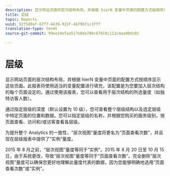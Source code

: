 ```yaml
---
description: 显示网站页面的层次结构布局，并根据 hierN 变量中页面的配置方式按顺序显示这些页面。此报表将使用适当的变量配置进行填充，该配置是为您要加入层次结构的每个页面设定的。通过使用该报表，您可以查看用于层次结构的所选量度（如独特访客人数）。
title: 层级
topic: Reports
uuid: 52f5d0af-67f7-4439-923f-4b79bf1c3fff
translation-type: tm+mt
source-git-commit: 99ee24efaa517e8da700c67818c111c4aa90dc02

---
```



# 层级

显示网站页面的层次结构布局，并根据 hierN 变量中页面的配置方式按顺序显示这些页面。此报表将使用适当的变量配置进行填充，该配置是为您要加入层次结构的每个页面设定的。通过使用该报表，您可以查看用于层次结构的所选量度（如独特访客人数）。

通过指定层级的深度（默认设置为 10 级），您可查看整个层级结构以及选定层级中特定页面的位置和数据。您可以指定层级的名称，并根据您购买的服务级别，按页面查看、访问和/或访客查看各层级。

为提升整个 Analytics 的一致性，“层次视图”量度将更名为“页面查看次数”，并且现在层级报表中提供了“实例”量度。

2015 年 8 月之前，“层次视图”量度等同于“实例”。2015 年 8 月 20 日至 10 月 15 日，由于系统更改，导致“层次视图”量度等同于“页面查看次数”。完全删除“层次视图”量度可以确保您更好地理解此量度代表的数据，因为您能够明确地选用“页面查看次数”或“实例”。
